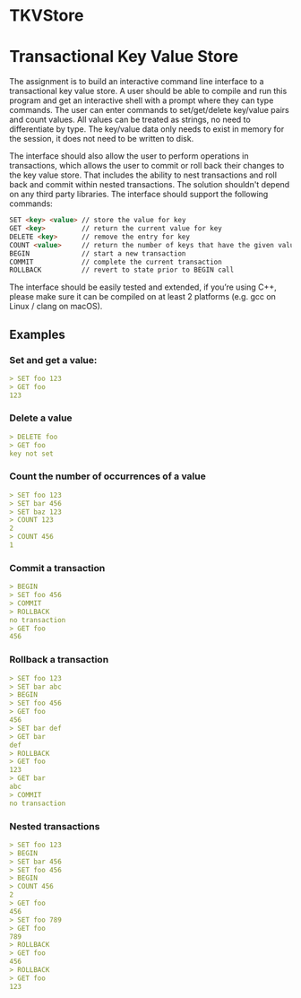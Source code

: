 # TKVStore

# Transactional Key Value Store

The assignment is to build an interactive command line interface to a transactional key value store. A user should be able to compile and run this program and get an interactive shell with a prompt where they can type commands. The user can enter commands to set/get/delete key/value pairs and count values. All values can be treated as strings, no need to differentiate by type. The key/value data only needs to exist in memory for the session, it does not need to be written to disk.

The interface should also allow the user to perform operations in transactions, which allows the user to commit or roll back their changes to the key value store. That includes the ability to nest transactions and roll back and commit within nested transactions. The solution shouldn't depend on any third party libraries. The interface should support the following commands:

```markdown
SET <key> <value> // store the value for key
GET <key>         // return the current value for key
DELETE <key>      // remove the entry for key
COUNT <value>     // return the number of keys that have the given value
BEGIN             // start a new transaction
COMMIT            // complete the current transaction
ROLLBACK          // revert to state prior to BEGIN call
```

The interface should be easily tested and extended, if you’re using C++, please make sure it can be compiled on at least 2 platforms (e.g. gcc on Linux / clang on macOS).

## **Examples**

### Set and get a value:

```markdown
> SET foo 123
> GET foo
123
```

### Delete a value

```markdown
> DELETE foo
> GET foo
key not set
```

### Count the number of occurrences of a value

```markdown
> SET foo 123
> SET bar 456
> SET baz 123
> COUNT 123
2
> COUNT 456
1
```

### Commit a transaction

```markdown
> BEGIN
> SET foo 456
> COMMIT
> ROLLBACK
no transaction
> GET foo
456
```

### Rollback a transaction

```markdown
> SET foo 123
> SET bar abc
> BEGIN
> SET foo 456
> GET foo
456
> SET bar def
> GET bar
def
> ROLLBACK
> GET foo
123
> GET bar
abc
> COMMIT
no transaction
```

### Nested transactions

```markdown
> SET foo 123
> BEGIN
> SET bar 456
> SET foo 456
> BEGIN
> COUNT 456
2
> GET foo
456
> SET foo 789
> GET foo
789
> ROLLBACK
> GET foo
456
> ROLLBACK
> GET foo
123
```
